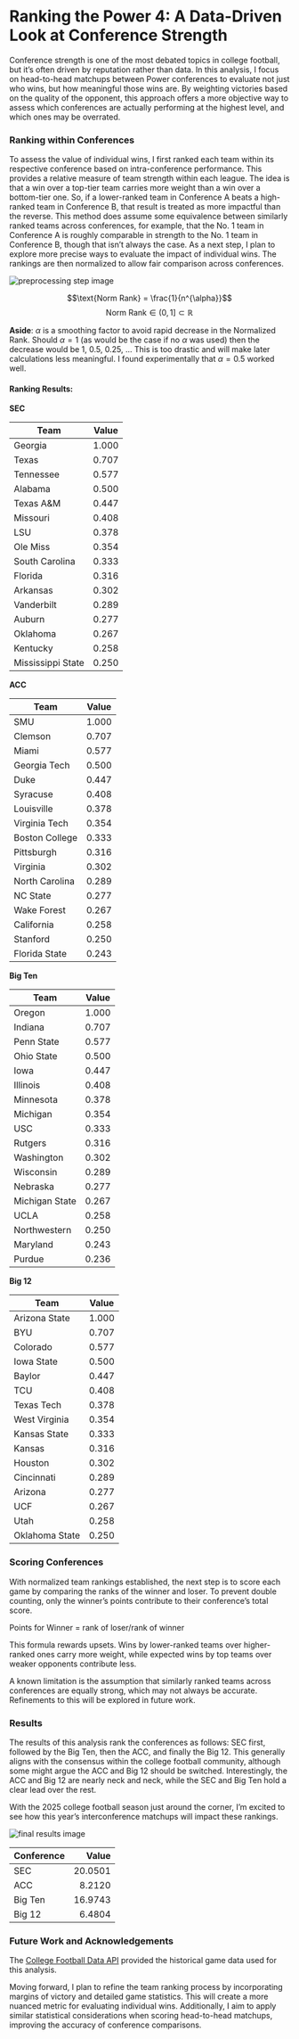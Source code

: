 # Ranking the Power 4: A Data-Driven Look at Conference Strength

Conference strength is one of the most debated topics in college football, but it’s often driven by reputation rather than data. In this analysis, I focus on head-to-head matchups between Power conferences to evaluate not just who wins, but how meaningful those wins are. By weighting victories based on the quality of the opponent, this approach offers a more objective way to assess which conferences are actually performing at the highest level, and which ones may be overrated.

### Ranking within Conferences

To assess the value of individual wins, I first ranked each team within its respective conference based on intra-conference performance. This provides a relative measure of team strength within each league. The idea is that a win over a top-tier team carries more weight than a win over a bottom-tier one. So, if a lower-ranked team in Conference A beats a high-ranked team in Conference B, that result is treated as more impactful than the reverse. This method does assume some equivalence between similarly ranked teams across conferences, for example, that the No. 1 team in Conference A is roughly comparable in strength to the No. 1 team in Conference B, though that isn’t always the case. As a next step, I plan to explore more precise ways to evaluate the impact of individual wins. The rankings are then normalized to allow fair comparison across conferences.

![preprocessing step image](https://github.com/tactless2004/best_conference/blob/main/docs/Preprocessing%20Step.png)

$$\text{Norm Rank} = \frac{1}{n^{\alpha}}$$
$$\text{Norm Rank} \in (0,1] \subset \mathbb{R}$$

**Aside**: $\alpha$ is a smoothing factor to avoid rapid decrease in the Normalized Rank. Should $\alpha = 1$ (as would be the case if no $\alpha$ was used) then the decrease would be 1, 0.5, 0.25, ... This is too drastic and will make later calculations less meaningful. I found experimentally that $\alpha = 0.5$ worked well.

#### Ranking Results:

**SEC**

| Team               | Value   |
|--------------------|---------|
| Georgia            | 1.000   |
| Texas              | 0.707   |
| Tennessee          | 0.577   |
| Alabama            | 0.500   |
| Texas A&M          | 0.447   |
| Missouri           | 0.408   |
| LSU                | 0.378   |
| Ole Miss           | 0.354   |
| South Carolina     | 0.333   |
| Florida            | 0.316   |
| Arkansas           | 0.302   |
| Vanderbilt         | 0.289   |
| Auburn             | 0.277   |
| Oklahoma           | 0.267   |
| Kentucky           | 0.258   |
| Mississippi State  | 0.250   |

**ACC**

| Team           | Value |
| -------------- | ----- |
| SMU            | 1.000 |
| Clemson        | 0.707 |
| Miami          | 0.577 |
| Georgia Tech   | 0.500 |
| Duke           | 0.447 |
| Syracuse       | 0.408 |
| Louisville     | 0.378 |
| Virginia Tech  | 0.354 |
| Boston College | 0.333 |
| Pittsburgh     | 0.316 |
| Virginia       | 0.302 |
| North Carolina | 0.289 |
| NC State       | 0.277 |
| Wake Forest    | 0.267 |
| California     | 0.258 |
| Stanford       | 0.250 |
| Florida State  | 0.243 |

**Big Ten**

| Team             | Value   |
|------------------|---------|
| Oregon           | 1.000   |
| Indiana          | 0.707   |
| Penn State       | 0.577   |
| Ohio State       | 0.500   |
| Iowa             | 0.447   |
| Illinois         | 0.408   |
| Minnesota        | 0.378   |
| Michigan         | 0.354   |
| USC              | 0.333   |
| Rutgers          | 0.316   |
| Washington       | 0.302   |
| Wisconsin        | 0.289   |
| Nebraska         | 0.277   |
| Michigan State   | 0.267   |
| UCLA             | 0.258   |
| Northwestern     | 0.250   |
| Maryland         | 0.243   |
| Purdue           | 0.236   |

**Big 12**

| Team             | Value   |
|------------------|---------|
| Arizona State    | 1.000   |
| BYU              | 0.707   |
| Colorado         | 0.577   |
| Iowa State       | 0.500   |
| Baylor           | 0.447   |
| TCU              | 0.408   |
| Texas Tech       | 0.378   |
| West Virginia    | 0.354   |
| Kansas State     | 0.333   |
| Kansas           | 0.316   |
| Houston          | 0.302   |
| Cincinnati       | 0.289   |
| Arizona          | 0.277   |
| UCF              | 0.267   |
| Utah             | 0.258   |
| Oklahoma State   | 0.250   |

### Scoring Conferences

With normalized team rankings established, the next step is to score each game by comparing the ranks of the winner and loser. To prevent double counting, only the winner’s points contribute to their conference’s total score.

Points for Winner = rank of loser/rank of winner

This formula rewards upsets. Wins by lower-ranked teams over higher-ranked ones carry more weight, while expected wins by top teams over weaker opponents contribute less.

A known limitation is the assumption that similarly ranked teams across conferences are equally strong, which may not always be accurate. Refinements to this will be explored in future work.

### Results

The results of this analysis rank the conferences as follows: SEC first, followed by the Big Ten, then the ACC, and finally the Big 12. This generally aligns with the consensus within the college football community, although some might argue the ACC and Big 12 should be switched. Interestingly, the ACC and Big 12 are nearly neck and neck, while the SEC and Big Ten hold a clear lead over the rest.

With the 2025 college football season just around the corner, I’m excited to see how this year’s interconference matchups will impact these rankings.

![final results image](https://github.com/tactless2004/best_conference/blob/main/docs/Final%20Results%20Plot.png)

| Conference | Value      |
|------------|-----------:|
| SEC        | 20.0501    |
| ACC        | 8.2120     |
| Big Ten    | 16.9743    |
| Big 12     | 6.4804     |

### Future Work and Acknowledgements

The [College Football Data API](https://collegefootballdata.com/) provided the historical game data used for this analysis.

Moving forward, I plan to refine the team ranking process by incorporating margins of victory and detailed game statistics. This will create a more nuanced metric for evaluating individual wins. Additionally, I aim to apply similar statistical considerations when scoring head-to-head matchups, improving the accuracy of conference comparisons.
